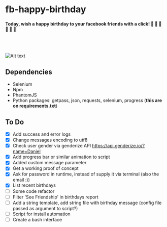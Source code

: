 # fb-happy-birthday

#### Today, wish a happy birthday to your facebook friends with a click! :tada: :tada: :tada: :tada: :tada: :tada:
<br/>
<br/>

![Alt text](http://sinsip.com/medium/ts.png)

## Dependencies
- Selenium
- Npm
- PhantomJS
- Python packages: getpass, json, requests, selenium, progress (**this are on requirements.txt**)

## To Do

- [X] Add success and error logs
- [X] Change messages encoding to utf8
- [X] Check user gender via genderize API https://api.genderize.io/?name=Daniel
- [X] Add progress bar or similar animation to script
- [X] Added custom message parameter
- [X] Get a working proof of concept
- [X] Ask for password in runtime, instead of supply it via terminal (also the email :))
- [X] List recent birthdays
- [ ] Some code refactor
- [ ] Filter 'See Friendship' in birthdays report
- [ ] Add a string template, add string file with birthday message (config file passed as argument to script?)
- [ ] Script for install automation
- [ ] Create a bash interface
